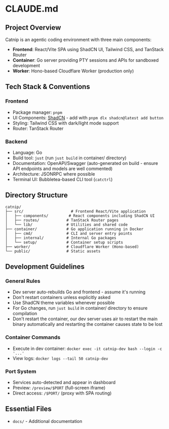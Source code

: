 # CLAUDE.md

## Project Overview

Catnip is an agentic coding environment with three main components:

- **Frontend**: React/Vite SPA using ShadCN UI, Tailwind CSS, and TanStack Router
- **Container**: Go server providing PTY sessions and APIs for sandboxed development
- **Worker**: Hono-based Cloudflare Worker (production only)

## Tech Stack & Conventions

### Frontend

- Package manager: `pnpm`
- UI Components: [ShadCN](https://ui.shadcn.com/docs/components) - add with `pnpm dlx shadcn@latest add button`
- Styling: Tailwind CSS with dark/light mode support
- Router: TanStack Router

### Backend

- Language: Go
- Build tool: `just` (run `just build` in container/ directory)
- Documentation: OpenAPI/Swagger (auto-generated on build - ensure API endpoints and models are well commented)
- Architecture: JSONRPC where possible
- Terminal UI: Bubbletea-based CLI tool (`catctrl`)

## Directory Structure

```
catnip/
├── src/                     # Frontend React/Vite application
│   ├── components/         # React components including ShadCN UI
│   ├── routes/            # TanStack Router pages
│   └── lib/               # Utilities and shared code
├── container/             # Go application running in Docker
│   ├── cmd/               # CLI and server entry points
│   ├── internal/          # Internal Go packages
│   └── setup/             # Container setup scripts
├── worker/                # Cloudflare Worker (Hono-based)
└── public/                # Static assets
```

## Development Guidelines

### General Rules

- Dev server auto-rebuilds Go and frontend - assume it's running
- Don't restart containers unless explicitly asked
- Use ShadCN theme variables whenever possible
- For Go changes, run `just build` in container/ directory to ensure compilation
- Don't restart the container, our dev server uses air to restart the main binary automatically and restarting the container causes state to be lost

### Container Commands

- Execute in dev container: `docker exec -it catnip-dev bash --login -c '...'`
- View logs: `docker logs --tail 50 catnip-dev`

### Port System

- Services auto-detected and appear in dashboard
- Preview: `/preview/$PORT` (full-screen iframe)
- Direct access: `/$PORT/` (proxy with SPA routing)

## Essential Files

- `docs/` - Additional documentation
